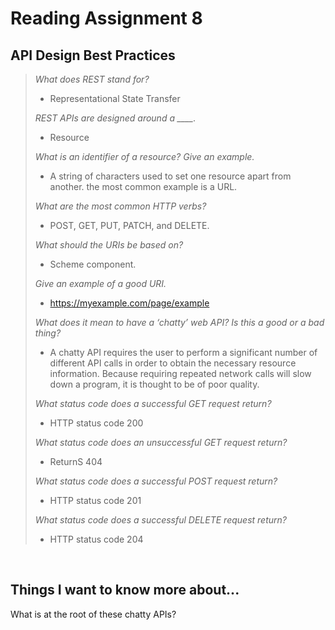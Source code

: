 # Reading Assignment 8

## API Design Best Practices

>*What does REST stand for?*
> - Representational State Transfer
>
>*REST APIs are designed around a ____.*
> - Resource
>
>*What is an identifier of a resource? Give an example.*
> - A string of characters used to set one resource apart from another. the most common example is a URL.
>
>*What are the most common HTTP verbs?*
> - POST, GET, PUT, PATCH, and DELETE.
>
>*What should the URIs be based on?*
> - Scheme component.
>
>*Give an example of a good URI.*
> - https://myexample.com/page/example
>
>*What does it mean to have a ‘chatty’ web API? Is this a good or a bad thing?*
> - A chatty API requires the user to perform a significant number of different API calls in order to obtain the necessary resource information. Because requiring repeated network calls will slow down a program, it is thought to be of poor quality.
>
>*What status code does a successful GET request return?*
> - HTTP status code 200
>
>*What status code does an unsuccessful GET request return?*
> - ReturnS 404
>
>*What status code does a successful POST request return?*
> - HTTP status code 201
>
>*What status code does a successful DELETE request return?*
> - HTTP status code 204
>

<br/>

## Things I want to know more about...

What is at the root of these chatty APIs?
